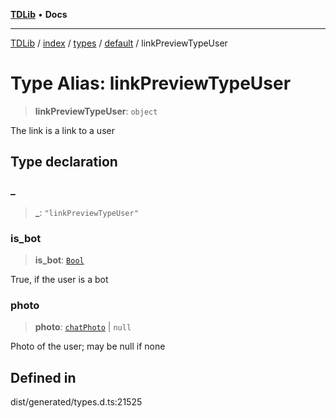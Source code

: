 [**TDLib**](../../../../../../README.md) • **Docs**

***

[TDLib](../../../../../../modules.md) / [index](../../../../../README.md) / [types](../../../README.md) / [default](../README.md) / linkPreviewTypeUser

# Type Alias: linkPreviewTypeUser

> **linkPreviewTypeUser**: `object`

The link is a link to a user

## Type declaration

### \_

> **\_**: `"linkPreviewTypeUser"`

### is\_bot

> **is\_bot**: [`Bool`](Bool.md)

True, if the user is a bot

### photo

> **photo**: [`chatPhoto`](chatPhoto-1.md) \| `null`

Photo of the user; may be null if none

## Defined in

dist/generated/types.d.ts:21525

